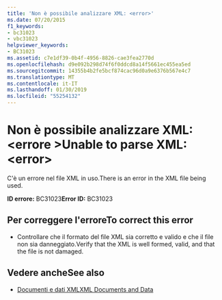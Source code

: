 ```yaml
---
title: 'Non è possibile analizzare XML: <error>'
ms.date: 07/20/2015
f1_keywords:
- bc31023
- vbc31023
helpviewer_keywords:
- BC31023
ms.assetid: c7e1df39-0b4f-4956-8826-cae3fea2770d
ms.openlocfilehash: d9e092b298d74f6f0ddcd8a14f5661ec455ea5ed
ms.sourcegitcommit: 14355b4b2fe5bcf874cac96d0a9e6376b567e4c7
ms.translationtype: MT
ms.contentlocale: it-IT
ms.lasthandoff: 01/30/2019
ms.locfileid: "55254132"
---
```

# <a name="unable-to-parse-xml-error"></a><span data-ttu-id="e02f9-102">Non è possibile analizzare XML: \<errore ></span><span class="sxs-lookup"><span data-stu-id="e02f9-102">Unable to parse XML: \<error></span></span>
<span data-ttu-id="e02f9-103">C'è un errore nel file XML in uso.</span><span class="sxs-lookup"><span data-stu-id="e02f9-103">There is an error in the XML file being used.</span></span>  
  
 <span data-ttu-id="e02f9-104">**ID errore:** BC31023</span><span class="sxs-lookup"><span data-stu-id="e02f9-104">**Error ID:** BC31023</span></span>  
  
## <a name="to-correct-this-error"></a><span data-ttu-id="e02f9-105">Per correggere l'errore</span><span class="sxs-lookup"><span data-stu-id="e02f9-105">To correct this error</span></span>  
  
-   <span data-ttu-id="e02f9-106">Controllare che il formato del file XML sia corretto e valido e che il file non sia danneggiato.</span><span class="sxs-lookup"><span data-stu-id="e02f9-106">Verify that the XML is well formed, valid, and that the file is not damaged.</span></span>  
  
## <a name="see-also"></a><span data-ttu-id="e02f9-107">Vedere anche</span><span class="sxs-lookup"><span data-stu-id="e02f9-107">See also</span></span>
- [<span data-ttu-id="e02f9-108">Documenti e dati XML</span><span class="sxs-lookup"><span data-stu-id="e02f9-108">XML Documents and Data</span></span>](../../standard/data/xml/index.md)
